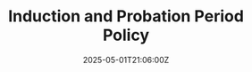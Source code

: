 ---
title: Induction and Probation Period Policy
linkTitle: Induction and Probation Period Policy
date: '2025-05-01T21:06:00Z'
weight: 1
description: Green Orbit Digital's policy outlines the induction process to integrate
  new employees, covering company culture, roles, and responsibilities, along with
  a probation period for performance evaluation and support, leading to confirmation
  in their roles upon successful completion.
draft: false
ref: induction-and-probation-period-policy
---